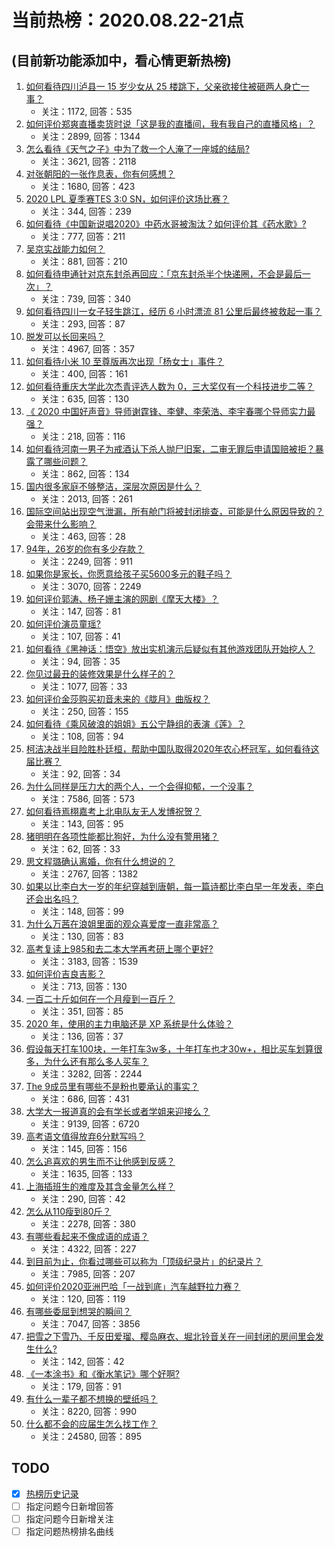 # 当前热榜：2020.08.22-21点
## (目前新功能添加中，看心情更新热榜)
1. [如何看待四川泸县一 15 岁少女从 25 楼跳下，父亲欲接住被砸两人身亡一事？](https://www.zhihu.com/question/416584674)
    * 关注：1172, 回答：535
2. [如何评价郑爽直播卖货时说「这是我的直播间，我有我自己的直播风格」？](https://www.zhihu.com/question/416403691)
    * 关注：2899, 回答：1344
3. [怎么看待《天气之子》中为了救一个人淹了一座城的结局?](https://www.zhihu.com/question/360898738)
    * 关注：3621, 回答：2118
4. [对张朝阳的一张作息表，你有何感想？](https://www.zhihu.com/question/263929886)
    * 关注：1680, 回答：423
5. [2020 LPL 夏季赛TES 3:0 SN，如何评价这场比赛？](https://www.zhihu.com/question/416587160)
    * 关注：344, 回答：239
6. [如何看待《中国新说唱2020》中药水哥被淘汰？如何评价其《药水歌》?](https://www.zhihu.com/question/416299295)
    * 关注：777, 回答：211
7. [吴京实战能力如何？](https://www.zhihu.com/question/399225301)
    * 关注：881, 回答：210
8. [如何看待申通针对京东封杀再回应：「京东封杀半个快递圈，不会是最后一次」？](https://www.zhihu.com/question/415549597)
    * 关注：739, 回答：340
9. [如何看待四川一女子轻生跳江，经历 6 小时漂流 81 公里后最终被救起一事？](https://www.zhihu.com/question/416575217)
    * 关注：293, 回答：87
10. [脱发可以长回来吗？](https://www.zhihu.com/question/299074164)
    * 关注：4967, 回答：357
11. [如何看待小米 10 至尊版再次出现「杨女士」事件？](https://www.zhihu.com/question/416163763)
    * 关注：400, 回答：161
12. [如何看待重庆大学此次杰青评选人数为 0，三大奖仅有一个科技进步二等？](https://www.zhihu.com/question/413554766)
    * 关注：635, 回答：130
13. [《 2020 中国好声音》导师谢霆锋、李健、李荣浩、李宇春哪个导师实力最强？](https://www.zhihu.com/question/413776573)
    * 关注：218, 回答：116
14. [如何看待河南一男子为戒酒认下杀人抛尸旧案，二审无罪后申请国赔被拒？暴露了哪些问题？](https://www.zhihu.com/question/415920965)
    * 关注：862, 回答：134
15. [国内很多家庭不够整洁，深层次原因是什么？](https://www.zhihu.com/question/401778961)
    * 关注：2013, 回答：261
16. [国际空间站出现空气泄漏，所有舱门将被封闭排查，可能是什么原因导致的？会带来什么影响？](https://www.zhihu.com/question/416241245)
    * 关注：463, 回答：28
17. [94年，26岁的你有多少存款？](https://www.zhihu.com/question/397912593)
    * 关注：2249, 回答：911
18. [如果你是家长，你愿意给孩子买5600多元的鞋子吗？](https://www.zhihu.com/question/407939777)
    * 关注：3070, 回答：2249
19. [如何评价郭涛、杨子姗主演的网剧《摩天大楼》？](https://www.zhihu.com/question/414716124)
    * 关注：147, 回答：81
20. [如何评价演员童瑶?](https://www.zhihu.com/question/374564039)
    * 关注：107, 回答：41
21. [如何看待《黑神话：悟空》放出实机演示后疑似有其他游戏团队开始挖人？](https://www.zhihu.com/question/416239886)
    * 关注：94, 回答：35
22. [你见过最丑的装修效果是什么样子的？](https://www.zhihu.com/question/293701990)
    * 关注：1077, 回答：33
23. [如何评价金莎购买初音未来的《胧月》曲版权？](https://www.zhihu.com/question/416265567)
    * 关注：250, 回答：155
24. [如何看待《乘风破浪的姐姐》五公宁静组的表演《莲》？](https://www.zhihu.com/question/416186785)
    * 关注：108, 回答：94
25. [柯洁决战半目险胜朴廷桓，帮助中国队取得2020年农心杯冠军，如何看待这届比赛？](https://www.zhihu.com/question/416598965)
    * 关注：92, 回答：34
26. [为什么同样是压力大的两个人，一个会得抑郁，一个没事？](https://www.zhihu.com/question/60946217)
    * 关注：7586, 回答：573
27. [如何看待焉栩嘉考上北电队友无人发博祝贺？](https://www.zhihu.com/question/416000638)
    * 关注：143, 回答：95
28. [猪明明在各项性能都比狗好，为什么没有警用猪？](https://www.zhihu.com/question/414299826)
    * 关注：62, 回答：33
29. [思文程璐确认离婚，你有什么想说的？](https://www.zhihu.com/question/408555249)
    * 关注：2767, 回答：1382
30. [如果以比李白大一岁的年纪穿越到唐朝，每一篇诗都比李白早一年发表，李白还会出名吗？](https://www.zhihu.com/question/323277376)
    * 关注：148, 回答：99
31. [为什么万茜在浪姐里面的观众喜爱度一直非常高？](https://www.zhihu.com/question/411442686)
    * 关注：130, 回答：83
32. [高考复读上985和去二本大学再考研上哪个更好?](https://www.zhihu.com/question/407780538)
    * 关注：3183, 回答：1539
33. [如何评价吉良吉影？](https://www.zhihu.com/question/23771796)
    * 关注：713, 回答：130
34. [一百二十斤如何在一个月瘦到一百斤？](https://www.zhihu.com/question/412419045)
    * 关注：351, 回答：85
35. [2020 年，使用的主力电脑还是 XP 系统是什么体验？](https://www.zhihu.com/question/387966274)
    * 关注：136, 回答：37
36. [假设每天打车100块，一年打车3w多，十年打车也才30w+，相比买车划算很多，为什么还有那么多人买车？](https://www.zhihu.com/question/407652302)
    * 关注：3282, 回答：2244
37. [The 9成员里有哪些不是粉也要承认的事实？](https://www.zhihu.com/question/398731177)
    * 关注：686, 回答：431
38. [大学大一报道真的会有学长或者学姐来迎接么？](https://www.zhihu.com/question/398688982)
    * 关注：9139, 回答：6720
39. [高考语文值得放弃6分默写吗？](https://www.zhihu.com/question/416068288)
    * 关注：145, 回答：156
40. [怎么追喜欢的男生而不让他感到反感？](https://www.zhihu.com/question/297043637)
    * 关注：1635, 回答：133
41. [上海插班生的难度及其含金量怎么样？](https://www.zhihu.com/question/406103266)
    * 关注：290, 回答：42
42. [怎么从110瘦到80斤？](https://www.zhihu.com/question/375252726)
    * 关注：2278, 回答：380
43. [有哪些看起来不像成语的成语？](https://www.zhihu.com/question/336989160)
    * 关注：4322, 回答：227
44. [到目前为止，你看过哪些可以称为「顶级纪录片」的纪录片？](https://www.zhihu.com/question/414050233)
    * 关注：7985, 回答：207
45. [如何评价2020亚洲巴哈「一战到底」汽车越野拉力赛？](https://www.zhihu.com/question/416280110)
    * 关注：120, 回答：119
46. [有哪些委屈到想哭的瞬间？](https://www.zhihu.com/question/319369851)
    * 关注：7047, 回答：3856
47. [把雪之下雪乃、千反田爱瑠、樱岛麻衣、堀北铃音关在一间封闭的房间里会发生什么?](https://www.zhihu.com/question/352528762)
    * 关注：142, 回答：42
48. [《一本涂书》和《衡水笔记》哪个好啊?](https://www.zhihu.com/question/386855598)
    * 关注：179, 回答：91
49. [有什么一辈子都不想换的壁纸吗？](https://www.zhihu.com/question/318800005)
    * 关注：8220, 回答：990
50. [什么都不会的应届生怎么找工作？](https://www.zhihu.com/question/63305198)
    * 关注：24580, 回答：895
## TODO
* [x] [热榜历史记录](hot_history/AllHot.md)
* [ ] 指定问题今日新增回答
* [ ] 指定问题今日新增关注
* [ ] 指定问题热榜排名曲线
